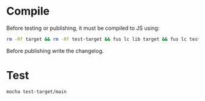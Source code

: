 # Compile

Before testing or publishing, it must be compiled to JS using:

```bash
rm -Rf target && rm -Rf test-target && fus lc lib target && fus lc test test-target
```

Before publishing write the changelog.

# Test

```bash
mocha test-target/main
```

